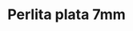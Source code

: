 ---
title: Perlita plata 7mm
date: 
draft: false

# descripcion
description : Perla de plata

materials: Plata 925

color: Plateado

dimensions: 7mm diam

code: 01-20-0499

type: "Aros"

categories: []

price: $1.410,00

# Images
# first image will be shown in the product page
images:
  # - image: "images/path_to_image"
  # La ubicacion de las imagenes es imagenes/Aros/Aros.Solo Plata/01-20-0499-perlita-plata-7mm
  - image: "./images/aros/solo_plata/01-20-0499_a.JPG"
---